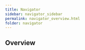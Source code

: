 ```yaml
---
title: Navigator
sidebar: navigator_sidebar
permalink: navigator_overview.html
folder: navigator
---
```


## Overview



